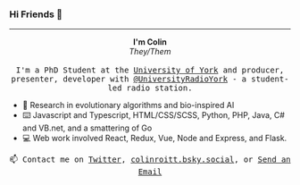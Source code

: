 ### Hi Friends 👋
___ 

<p align="center">
  <strong>I'm Colin</strong><br/><em>They/Them</em>
  <br/><br/>
  <samp>
    I'm a PhD Student at the <a target='_blank' href='https://www.york.ac.uk/'>University of York</a> and producer, presenter, developer with <a target='_blank' href='https://github.com/UniversityRadioYork/'>@UniversityRadioYork</a> - a student-led radio station.
  </samp>
</p>

- 🔭 Research in evolutionary algorithms and bio-inspired AI
- ⌨️ Javascript and Typescript, HTML/CSS/SCSS, Python, PHP, Java, C# and VB.net, and a smattering of Go
- 💻 Web work involved React, Redux, Vue, Node and Express, and Flask.

<p align="center">
  <samp>
    📫 Contact me on <a target='_blank' href="https://twitter.com/ColinRoitt">Twitter</a>, <a target='_blank' href="https://colinroitt.bsky.social/">colinroitt.bsky.social</a>, or <a target='_blank' href="mailto:me@colinroitt.uk">Send an Email</a>
  </samp>
</p>
